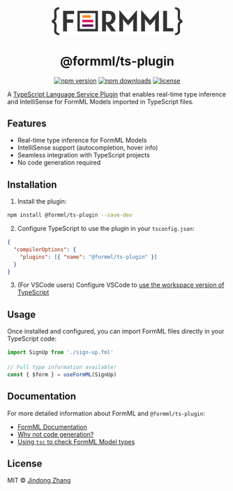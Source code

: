 <p align="center">
  <a href="https://github.com/formml/formml">
    <picture>
      <source srcset="https://raw.githubusercontent.com/formml/formml/main/docs/logo/logo-bg.svg" media="(prefers-color-scheme: dark)">
      <img src="https://raw.githubusercontent.com/formml/formml/main/docs/logo/logo-color.svg" alt="FormML Logo" width="300">
    </picture>
  </a>
</p>

<h1 align="center">@formml/ts-plugin</h1>

<p align="center">
  <a href="https://www.npmjs.com/package/@formml/ts-plugin"><img src="https://img.shields.io/npm/v/@formml/ts-plugin.svg" alt="npm version"></a>
  <a href="https://www.npmjs.com/package/@formml/ts-plugin"><img src="https://img.shields.io/npm/dm/@formml/ts-plugin.svg" alt="npm downloads"></a>
  <a href="https://github.com/formml/formml/blob/main/LICENSE"><img src="https://img.shields.io/npm/l/@formml/ts-plugin.svg" alt="license"></a>
</p>

A [TypeScript Language Service Plugin](https://github.com/microsoft/TypeScript/wiki/Writing-a-Language-Service-Plugin) that enables real-time type inference and IntelliSense for FormML Models imported in TypeScript files.

## Features

- Real-time type inference for FormML Models
- IntelliSense support (autocompletion, hover info)
- Seamless integration with TypeScript projects
- No code generation required

## Installation

1. Install the plugin:

```bash
npm install @formml/ts-plugin --save-dev
```

2. Configure TypeScript to use the plugin in your `tsconfig.json`:

```json
{
  "compilerOptions": {
    "plugins": [{ "name": "@formml/ts-plugin" }]
  }
}
```

3. (For VSCode users) Configure VSCode to [use the workspace version of TypeScript](https://code.visualstudio.com/docs/typescript/typescript-compiling#_using-the-workspace-version-of-typescript)

## Usage

Once installed and configured, you can import FormML files directly in your TypeScript code:

```ts
import SignUp from './sign-up.fml'

// Full type information available!
const { $form } = useFormML(SignUp)
```

## Documentation

For more detailed information about FormML and `@formml/ts-plugin`:

- [FormML Documentation](https://github.com/formml/formml#readme)
- [Why not code generation?](https://github.com/formml/formml#why-not-code-generation)
- [Using `tsc` to check FormML Model types](https://github.com/formml/formml#using-tsc-to-check-formml-model-types)

## License

MIT © [Jindong Zhang](https://github.com/jindong-z)
